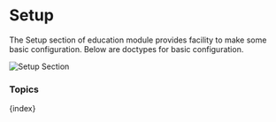 <!-- add-breadcrumbs -->
# Setup

The Setup section of education module provides facility to make some basic configuration. Below are doctypes for basic configuration.

<img class="screenshot" alt="Setup Section" src="/docs/assets/img/education/setup/setup-section.png">

### Topics

{index}